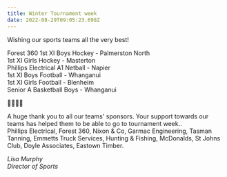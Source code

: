 ```yaml
---
title: Winter Tournament week
date: 2022-08-29T09:05:23.698Z
---
```

Wishing our sports teams all the very best!  

Forest 360 1st XI Boys Hockey - Palmerston North  
1st XI Girls Hockey - Masterton  
Phillips Electrical A1 Netball - Napier  
1st XI Boys Football - Whanganui  
1st XI Girls Football - Blenheim  
Senior A Basketball Boys - Whanganui 
 
💛💚💛💚  

A huge thank you to all our teams' sponsors. Your support towards our teams has helped them to be able to go to tournament week..  
Phillips Electrical, Forest 360, Nixon & Co, Garmac Engineering, Tasman Tanning, Emmetts Truck Services, Hunting & Fishing, McDonalds, St Johns Club, Doyle Associates, Eastown Timber.

*Lisa Murphy  
Director of Sports*